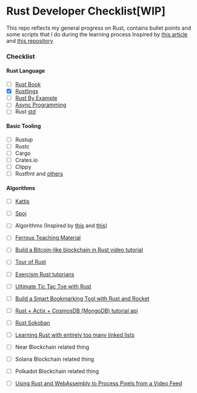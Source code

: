 # Rust Developer Checklist[WIP]
This repo reflects my general progress on Rust, contains bullet points and some scripts that I do during the learning process
Inspired by [this article](https://towardsdatascience.com/you-want-to-learn-rust-but-you-dont-know-where-to-start-fc826402d5ba) and [this repository](https://github.com/anshulrgoyal/rust-web-developer-roadmap)

### Checklist
#### Rust Language
- [ ] [Rust Book](https://doc.rust-lang.org/book/)
- [x] [Rustlings](https://github.com/rust-lang/rustlings/)
- [ ] [Rust By Example](https://doc.rust-lang.org/rust-by-example/index.html)
- [ ] [Async Programming](https://rust-lang.github.io/async-book/)
- [ ] Rust [std](https://doc.rust-lang.org/std/)

#### Basic Tooling
- [ ] Rustup
- [ ] Rustc
- [ ] Cargo
- [ ] Crates.io
- [ ] Clippy
- [ ] Rustfmt
and [others](https://github.com/rust-dev-tools/dev-tools-team)

#### Algorithms


- [ ] [Kattis](https://open.kattis.com/problems)
- [ ] [Spoj](https://www.spoj.com/problems)
- [ ] Algorithms (Inspired by [this](https://github.com/TheAlgorithms/Rust) and [this](https://github.com/EbTech/rust-algorithms))
- [ ] [Ferrous Teaching Material](https://ferrous-systems.github.io/teaching-material/)
- [ ] [Build a Bitcoin-like blockchain in Rust video tutorial](https://www.youtube.com/watch?v=qaykNPHJcyw)
- [ ] [Tour of Rust](https://tourofrust.com/index.html)
- [ ] [Exercism Rust tutorians](https://exercism.io/)
- [ ] [Ultimate Tic Tac Toe with Rust](https://www.minimax.dev/docs/ultimate/)
- [ ] [Build a Smart Bookmarking Tool with Rust and Rocket](https://developers.facebook.com/blog/post/2020/06/03/build-smart-bookmarking-tool-rust-rocket/)
- [ ] [Rust + Actix + CosmosDB (MongoDB) tutorial api](https://dev.to/jbarszczewski/rust-actix-cosmosdb-mongodb-tutorial-api-17i5)
- [ ] [Rust Sokoban](https://sokoban.iolivia.me/)
- [ ] [Learning Rust with entirely too many linked lists](https://rust-unofficial.github.io/too-many-lists/index.html#learn-rust-with-entirely-too-many-linked-lists)
- [ ] Near Blockchain related thing
- [ ] Solana Blockchain related thing
- [ ] Polkadot Blockchain related thing
- [ ] [Using Rust and WebAssembly to Process Pixels from a Video Feed](https://dev.to/fallenstedt/using-rust-and-webassembly-to-process-pixels-from-a-video-feed-4hhg)

